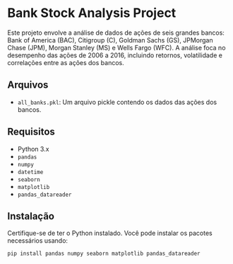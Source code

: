 # Bank Stock Analysis Project

Este projeto envolve a análise de dados de ações de seis grandes bancos: Bank of America (BAC), Citigroup (C), Goldman Sachs (GS), JPMorgan Chase (JPM), Morgan Stanley (MS) e Wells Fargo (WFC). A análise foca no desempenho das ações de 2006 a 2016, incluindo retornos, volatilidade e correlações entre as ações dos bancos.

## Arquivos

- `all_banks.pkl`: Um arquivo pickle contendo os dados das ações dos bancos.

## Requisitos

- Python 3.x
- `pandas`
- `numpy`
- `datetime`
- `seaborn`
- `matplotlib`
- `pandas_datareader`

## Instalação

Certifique-se de ter o Python instalado. Você pode instalar os pacotes necessários usando:

```bash
pip install pandas numpy seaborn matplotlib pandas_datareader
